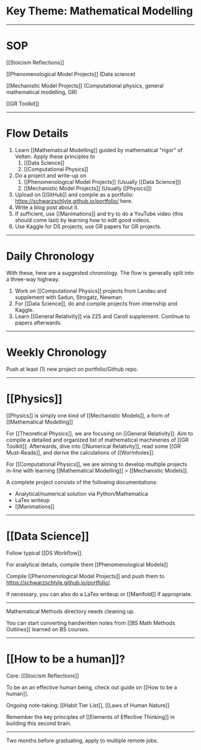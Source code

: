 # Key Theme: Mathematical Modelling
----
# SOP 

[[Stoicism Reflections]]

[[Phenomenological Model Projects]] (Data science)

[[Mechanistic Model Projects]] (Computational physics, general mathematical modelling, GR)

[[GR Toolkit]]

---

# Flow Details

1. Learn [[Mathematical Modelling]] guided by mathematical "rigor" of Velten. Apply these principles to
	1. [[Data Science]]
	2. [[Computational Physics]]
2. Do a project and write-up on
	1. [[Phenomenological Model Projects]] (Usually [[Data Science]])
	2. [[Mechanistic Model Projects]] (Usually [[Physics]])
3. Upload on [[GitHub]] and compile as a portfolio: 
https://schwarzschlyle.github.io/portfolio/ here.
1. Write a blog post about it.
2. If sufficient, use [[Manimations]] and try to do a YouTube video (this should come last) by learning how to edit good videos.
3. Use Kaggle for DS projects; use GR papers for GR projects.

---
# Daily Chronology

With these, here are a suggested chronology. The flow is generally split into a three-way highway. 

1) Work on [[Computational Physics]] projects from Landau and supplement with Sadun, Strogatz, Newman
2) For [[Data Science]], do and compile projects from internship and Kaggle.
3) Learn [[General Relativity]] via 225 and Caroll supplement. Continue to papers afterwards.

---

# Weekly Chronology

Push at least (1) new project on portfolio/Github repo.


---
# [[Physics]]

[[Physics]] is simply one kind of [[Mechanistic Models]], a form of [[Mathematical Modelling]]

For [[Theoretical Physics]], we are focusing on [[General Relativity]].  Aim to compile a detailed and organized list of mathematical machineries of [[GR Toolkit]]. Afterwards, dive into [[Numerical Relativity]], read some [[GR Must-Reads]], and derive the calculations of [[Wormholes]].

For [[Computational Physics]], we are aiming to develop multiple projects in-line with learning [[Mathematical Modelling]] > [[Mechanistic Models]].

A complete project consists of the following documentations:
+ Analytical/numerical solution via Python/Mathematica
+ LaTex writeup
+ [[Manimations]]

---
# [[Data Science]]

Follow typical [[DS Workflow]].

For analytical details, compile them [[Phenomenological Models]]

Compile [[Phenomenological Model Projects]] and push them to https://schwarzschlyle.github.io/portfolio/.

If necessary, you can also do a LaTex writeup or [[Manifold]] if appropriate.

---


Mathematical Methods directory needs cleaning up.

You can start converting handwritten notes from [[BS Math Methods Outlines]] learned on BS courses.


---
# [[How to be a human]]?

Core: [[Stoicism Reflections]]

To be an an effective human being, check out guide on [[How to be a human]].

Ongoing note-taking: [[Habit Tier List]], [[Laws of Human Nature]]

Remember the key principles of [[Elements of Effective Thinking]] in building this second brain.


---


Two months before graduating, apply to multiple remote jobs.